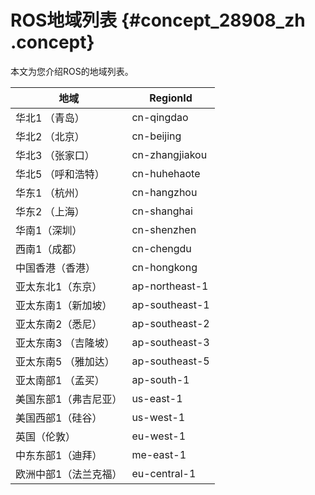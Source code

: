 # ROS地域列表 {#concept_28908_zh .concept}

本文为您介绍ROS的地域列表。

|地域|RegionId|
|--|--------|
|华北1 （青岛）|cn-qingdao|
|华北2 （北京）|cn-beijing|
|华北3 （张家口）|cn-zhangjiakou|
|华北5 （呼和浩特）|cn-huhehaote|
|华东1 （杭州）|cn-hangzhou|
|华东2 （上海）|cn-shanghai|
|华南1（深圳）|cn-shenzhen|
|西南1（成都）|cn-chengdu|
|中国香港（香港）|cn-hongkong|
|亚太东北1（东京）|ap-northeast-1|
|亚太东南1（新加坡）|ap-southeast-1|
|亚太东南2（悉尼）|ap-southeast-2|
|亚太东南3 （吉隆坡）|ap-southeast-3|
|亚太东南5 （雅加达）|ap-southeast-5|
|亚太南部1 （孟买）|ap-south-1|
|美国东部1（弗吉尼亚）|us-east-1|
|美国西部1（硅谷）|us-west-1|
|英国（伦敦）|eu-west-1|
|中东东部1（迪拜）|me-east-1|
|欧洲中部1（法兰克福）|eu-central-1|

